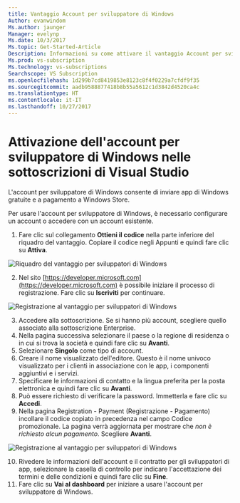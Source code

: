 ```yaml
---
title: Vantaggio Account per sviluppatore di Windows
Author: evanwindom
Ms.author: jaunger
Manager: evelynp
Ms.date: 10/3/2017
Ms.topic: Get-Started-Article
Description: Informazioni su come attivare il vantaggio Account per sviluppatore di Windows incluso nella sottoscrizione di Visual Studio.
Ms.prod: vs-subscription
Ms.technology: vs-subscriptions
Searchscope: VS Subscription
ms.openlocfilehash: 1d299b7cd8419853e8123c8f4f0229a7cfdf9f35
ms.sourcegitcommit: aadb9588877418b8b55a5612c1d3842d4520ca4c
ms.translationtype: HT
ms.contentlocale: it-IT
ms.lasthandoff: 10/27/2017
---
```

#  <a name="activating-the-windows-developer-account-in-visual-studio-subscriptions"></a>Attivazione dell'account per sviluppatore di Windows nelle sottoscrizioni di Visual Studio

L'account per sviluppatore di Windows consente di inviare app di Windows gratuite e a pagamento a Windows Store.     

Per usare l'account per sviluppatore di Windows, è necessario configurare un account o accedere con un account esistente. 

1.  Fare clic sul collegamento **Ottieni il codice** nella parte inferiore del riquadro del vantaggio.  Copiare il codice negli Appunti e quindi fare clic su **Attiva**. 

![Riquadro del vantaggio per sviluppatori di Windows](_img\vs-windows-dev\vs-windows-dev-tile.png)

2.  Nel sito [https://developer.microsoft.com](https://developer.microsoft.com) è possibile iniziare il processo di registrazione.  Fare clic su **Iscriviti** per continuare. 

![Registrazione al vantaggio per sviluppatori di Windows](_img\vs-windows-dev\vs-windows-dev-register1-cropped.png)

3.  Accedere alla sottoscrizione.  Se si hanno più account, scegliere quello associato alla sottoscrizione Enterprise. 
4.  Nella pagina successiva selezionare il paese o la regione di residenza o in cui si trova la società e quindi fare clic su **Avanti**. 
5.  Selezionare **Singolo** come tipo di account.  
6.  Creare il nome visualizzato dell'editore.  Questo è il nome univoco visualizzato per i clienti in associazione con le app, i componenti aggiuntivi e i servizi. 
7.  Specificare le informazioni di contatto e la lingua preferita per la posta elettronica e quindi fare clic su **Avanti**.
8.  Può essere richiesto di verificare la password.  Immetterla e fare clic su **Accedi**. 
9.  Nella pagina Registration - Payment (Registrazione - Pagamento) incollare il codice copiato in precedenza nel campo Codice promozionale.  La pagina verrà aggiornata per mostrare che *non è richiesto alcun pagamento*.  Scegliere **Avanti**.

![Registrazione al vantaggio per sviluppatori di Windows](_img\vs-windows-dev\vs-windows-dev-promo-cropped.png)

10. Rivedere le informazioni dell'account e il contratto per gli sviluppatori di app, selezionare la casella di controllo per indicare l'accettazione dei termini e delle condizioni  e quindi fare clic su **Fine**. 
11. Fare clic su **Vai al dashboard** per iniziare a usare l'account per sviluppatore di Windows.